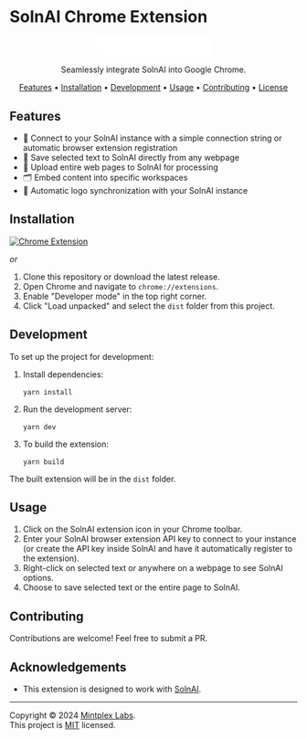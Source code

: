 # SolnAI Chrome Extension

<p align="center">
  <img src="src/media/anything-llm.png" alt="SolnAI Chrome Extension logo" width="200">
</p>

<p align="center">
  Seamlessly integrate SolnAI into Google Chrome.
</p>

<p align="center">
  <a href="#features">Features</a> •
  <a href="#installation">Installation</a> •
  <a href="#development">Development</a> •
  <a href="#usage">Usage</a> •
  <a href="#contributing">Contributing</a> •
  <a href="#license">License</a>
</p>

## Features

- 🔗 Connect to your SolnAI instance with a simple connection string or automatic browser extension registration
- 📑 Save selected text to SolnAI directly from any webpage
- 📄 Upload entire web pages to SolnAI for processing
- 🗂️ Embed content into specific workspaces
- 🔄 Automatic logo synchronization with your SolnAI instance

## Installation

<a href="https://chromewebstore.google.com/detail/SolnAI-browser-compa/pncmdlebcopjodenlllcomedphdmeogm">
  <img src="https://storage.googleapis.com/web-dev-uploads/image/WlD8wC6g8khYWPJUsQceQkhXSlv1/iNEddTyWiMfLSwFD6qGq.png" alt="Chrome Extension" width="200">
</a>

_or_

1. Clone this repository or download the latest release.
2. Open Chrome and navigate to `chrome://extensions`.
3. Enable "Developer mode" in the top right corner.
4. Click "Load unpacked" and select the `dist` folder from this project.

## Development

To set up the project for development:

1. Install dependencies:

   ```
   yarn install
   ```

2. Run the development server:

   ```
   yarn dev
   ```

3. To build the extension:
   ```
   yarn build
   ```

The built extension will be in the `dist` folder.

## Usage

1. Click on the SolnAI extension icon in your Chrome toolbar.
2. Enter your SolnAI browser extension API key to connect to your instance (or create the API key inside SolnAI and have it automatically register to the extension).
3. Right-click on selected text or anywhere on a webpage to see SolnAI options.
4. Choose to save selected text or the entire page to SolnAI.

## Contributing

Contributions are welcome! Feel free to submit a PR.

## Acknowledgements

- This extension is designed to work with [SolnAI](https://github.com/Mintplex-Labs/anything-llm).

---

Copyright © 2024 [Mintplex Labs](https://github.com/Mintplex-Labs). <br />
This project is [MIT](../LICENSE) licensed.
